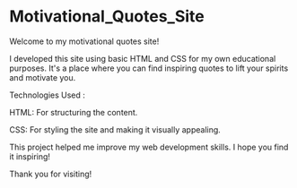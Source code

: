 # Motivational_Quotes_Site
Welcome to my motivational quotes site!

I developed this site using basic HTML and CSS for my own educational purposes. It's a place where you can find inspiring quotes to lift your spirits and motivate you.

Technologies Used :

HTML: For structuring the content.

CSS: For styling the site and making it visually appealing.

This project helped me improve my web development skills. I hope you find it inspiring!

Thank you for visiting!

